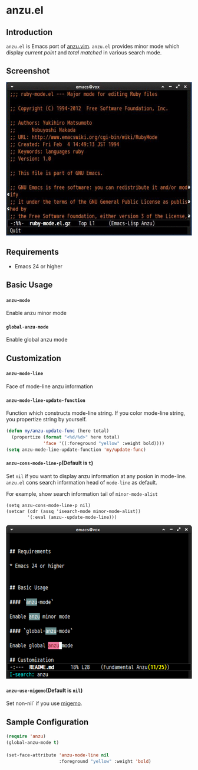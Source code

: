 # anzu.el

## Introduction

`anzu.el` is Emacs port of [anzu.vim](https://github.com/osyo-manga/vim-anzu).
`anzu.el` provides minor mode which display *current point* and *total matched*
in various search mode.


## Screenshot

![anzu.gif](image/anzu.gif)


## Requirements

* Emacs 24 or higher


## Basic Usage

#### `anzu-mode`

Enable anzu minor mode

#### `global-anzu-mode`

Enable global anzu mode

## Customization

#### `anzu-mode-line`

Face of mode-line anzu information

#### `anzu-mode-line-update-function`

Function which constructs mode-line string. If you color mode-line string,
you propertize string by yourself.

```lisp
(defun my/anzu-update-func (here total)
  (propertize (format "<%d/%d>" here total)
              'face '((:foreground "yellow" :weight bold))))
(setq anzu-mode-line-update-function 'my/update-func)
```

#### `anzu-cons-mode-line-p`(Default is `t`)

Set `nil` if you want to display anzu information at any posion in mode-line.
`anzu.el` cons search information head of `mode-line` as default.

For example, show search information tail of `minor-mode-alist`

```
(setq anzu-cons-mode-line-p nil)
(setcar (cdr (assq 'isearch-mode minor-mode-alist))
        '(:eval (anzu--update-mode-line)))
```

![anzu-any-position](image/anzu-any-position.png)


#### `anzu-use-migemo`(Default is `nil`)

Set non-nil` if you use [migemo](https://github.com/emacs-jp/migemo).


## Sample Configuration

```lisp
(require 'anzu)
(global-anzu-mode t)

(set-face-attribute 'anzu-mode-line nil
                    :foreground "yellow" :weight 'bold)
```
